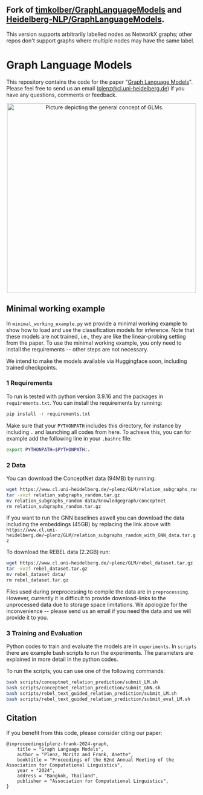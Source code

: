 ## Fork of [timkolber/GraphLanguageModels](https://github.com/timkolber/GraphLanguageModels) and  [Heidelberg-NLP/GraphLanguageModels](https://github.com/Heidelberg-NLP/GraphLanguageModels).

This version supports arbitrarily labelled nodes as NetworkX graphs; other repos don't support graphs where multiple nodes may have the same label. 

# Graph Language Models
This repository contains the code for the paper "[Graph Language Models](https://arxiv.org/abs/2401.07105)". 
Please feel free to send us an email (<a href="mailto:plenz@cl.uni-heidelberg.de">plenz@cl.uni-heidelberg.de</a>) if you have any questions, comments or feedback. 

<p align="center">
  <img src="./figs/GLM_overview.png" width="500" title="GLM" alt="Picture depicting the general concept of GLMs.">
</p>

## Minimal working example
In `minimal_working_example.py` we provide a minimal working example to show how to load and use the classification models for inference. Note that these models are not trained, i.e., they are like the linear-probing setting from the paper. To use the minimal working example, you only need to install the requirements -- other steps are not necessary.

We intend to make the models available via Huggingface soon, including trained checkpoints. 

### 1 Requirements

To run is tested with python version 3.9.16 and the packages in `requirements.txt`. You can install the requirements by running:

```bash
pip install -r requirements.txt
```

Make sure that your `PYTHONPATH` includes this directory, for instance by including `.` and launching all codes from here. To achieve this, you can for example add the following line in your `.bashrc` file:

```bash
export PYTHONPATH=$PYTHONPATH:.
```


### 2 Data

You can download the ConceptNet data (94MB) by running:
```bash
wget https://www.cl.uni-heidelberg.de/~plenz/GLM/relation_subgraphs_random.tar.gz
tar -xvzf relation_subgraphs_random.tar.gz
mv relation_subgraphs_random data/knowledgegraph/conceptnet
rm relation_subgraphs_random.tar.gz
```

If you want to run the GNN baselines aswell you can download the data including the embeddings (45GB) by replacing the link above with `https://www.cl.uni-heidelberg.de/~plenz/GLM/relation_subgraphs_random_with_GNN_data.tar.gz`

To download the REBEL data (2.2GB) run:
```bash
wget https://www.cl.uni-heidelberg.de/~plenz/GLM/rebel_dataset.tar.gz
tar -xvzf rebel_dataset.tar.gz
mv rebel_dataset data/
rm rebel_dataset.tar.gz
```

Files used during preprocessing to compile the data are in `preprocessing`. However, currently it is difficult to provide download-links to the unprocessed data due to storage space limitations. We apologize for the inconvenience -- please send us an email if you need the data and we will provide it to you. 

### 3 Training and Evaluation
Python codes to train and evaluate the models are in `experiments`. In `scripts` there are example bash scripts to run the experiments. The parameters are explained in more detail in the python codes. 

To run the scripts, you can use one of the following commands:
```bash
bash scripts/conceptnet_relation_prediction/submit_LM.sh
bash scripts/conceptnet_relation_prediction/submit_GNN.sh
bash scripts/rebel_text_guided_relation_prediction/submit_LM.sh
bash scripts/rebel_text_guided_relation_prediction/submit_eval_LM.sh
```



## Citation
If you benefit from this code, please consider citing our paper:
```
@inproceedings{plenz-frank-2024-graph,
    title = "Graph Language Models",
    author = "Plenz, Moritz and Frank, Anette",
    booktitle = "Proceedings of the 62nd Annual Meeting of the Association for Computational Linguistics",
    year = "2024",
    address = "Bangkok, Thailand",
    publisher = "Association for Computational Linguistics",
}
```
